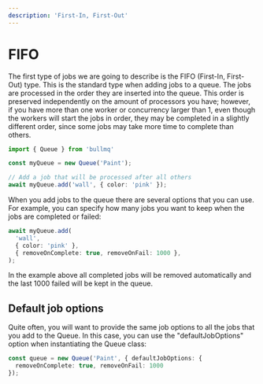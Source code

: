 ```yaml
---
description: 'First-In, First-Out'
---
```


# FIFO

The first type of jobs we are going to describe is the FIFO \(First-In, First-Out\) type. This is the standard type when adding jobs to a queue. The jobs are processed in the order they are inserted into the queue. This order is preserved independently on the amount of processors you have; however, if you have more than one worker or concurrency larger than 1, even though the workers will start the jobs in order, they may be completed in a slightly different order, since some jobs may take more time to complete than others.

```typescript
import { Queue } from 'bullmq'

const myQueue = new Queue('Paint');

// Add a job that will be processed after all others
await myQueue.add('wall', { color: 'pink' });
```

When you add jobs to the queue there are several options that you can use. For example, you can specify how many jobs you want to keep when the jobs are completed or failed:

```typescript
await myQueue.add(
  'wall',
  { color: 'pink' },
  { removeOnComplete: true, removeOnFail: 1000 },
);
```

In the example above all completed jobs will be removed automatically and the last 1000 failed will be kept in the queue.

## Default job options

Quite often, you will want to provide the same job options to all the jobs that you add to the Queue. In this case, you can use the "defaultJobOptions" option when instantiating the Queue class:

```typescript
const queue = new Queue('Paint', { defaultJobOptions: {
  removeOnComplete: true, removeOnFail: 1000
});
```


